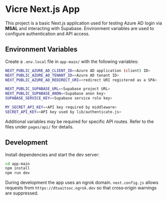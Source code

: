 # Vicre Next.js App

This project is a basic Next.js application used for testing Azure AD login via **MSAL** and interacting with Supabase. Environment variables are used to configure authentication and API access.

## Environment Variables
Create a `.env.local` file in `app-main/` with the following variables:

```bash
NEXT_PUBLIC_AZURE_AD_CLIENT_ID=<Azure AD application (client) ID>
NEXT_PUBLIC_AZURE_AD_TENANT_ID=<Azure AD tenant ID>
NEXT_PUBLIC_AZURE_AD_REDIRECT_URI=<redirect URI registered as a SPA>

NEXT_PUBLIC_SUPABASE_URL=<Supabase project URL>
NEXT_PUBLIC_SUPABASE_ANON=<Supabase anon key>
SUPABASE_SERVICE_KEY=<Supabase service role key>

MY_SECRET_API_KEY=<API key required by middleware>
SECRET_API_KEY=<API key used by lib/authenticate.js>
```

Additional variables may be required for specific API routes. Refer to the files under `pages/api/` for details.

## Development

Install dependencies and start the dev server:

```bash
cd app-main
npm install
npm run dev
```

During development the app uses an ngrok domain. `next.config.js` allows requests from `https://dtuaitsoc.ngrok.dev` so that cross‑origin warnings are suppressed.
